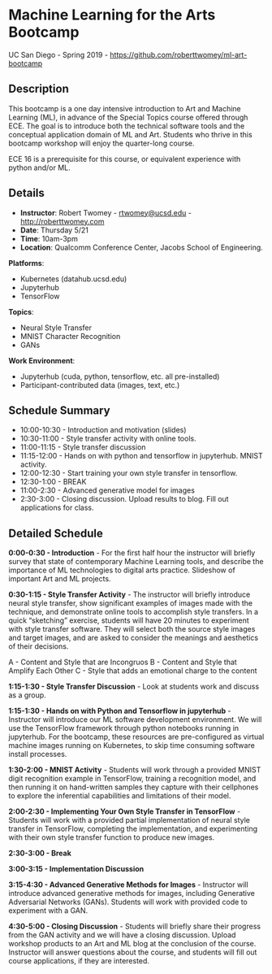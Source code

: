 # Machine Learning for the Arts Bootcamp

UC San Diego - Spring 2019 - https://github.com/roberttwomey/ml-art-bootcamp

## Description

This bootcamp is a one day intensive introduction to Art and Machine Learning (ML), in advance of the Special Topics course offered through ECE. The goal is to introduce both the technical software tools and the conceptual application domain of ML and Art. Students who thrive in this bootcamp workshop will enjoy the quarter-long course.

ECE 16 is a prerequisite for this course, or equivalent experience with python and/or ML.

## Details

- **Instructor**: Robert Twomey - rtwomey@ucsd.edu - http://roberttwomey.com
- **Date**: Thursday 5/21 
- **Time**: 10am-3pm
- **Location**: Qualcomm Conference Center, Jacobs School of Engineering.

**Platforms**:
- Kubernetes (datahub.ucsd.edu)
- Jupyterhub
- TensorFlow

**Topics**:
- Neural Style Transfer
- MNIST Character Recognition
- GANs

**Work Environment**:
- Jupyterhub (cuda, python, tensorflow, etc. all pre-installed)
- Participant-contributed data (images, text, etc.)

## Schedule Summary
- 10:00-10:30 - Introduction and motivation (slides)
- 10:30-11:00 - Style transfer activity with online tools.
- 11:00-11:15 - Style transfer discussion 
- 11:15-12:00 - Hands on with python and tensorflow in jupyterhub. MNIST activity.
- 12:00-12:30 - Start training your own style transfer in tensorflow.
- 12:30-1:00 - BREAK
- 11:00-2:30 - Advanced generative model for images
- 2:30-3:00 - Closing discussion. Upload results to blog. Fill out applications for class.

## Detailed Schedule

**0:00-0:30 - Introduction** - For the first half hour the instructor will briefly survey that state of contemporary Machine Learning tools, and describe the importance of ML technologies to digital arts practice. Slideshow of important Art and ML projects.

**0:30-1:15 - Style Transfer Activity** - The instructor will briefly introduce neural style transfer, show significant examples of images made with the technique, and demonstrate online tools to accomplish style transfers. In a quick “sketching” exercise, students will have 20 minutes to experiment with style transfer software. They will select both the source style images and target images, and are asked to consider the meanings and aesthetics of their decisions.

A - Content and Style that are Incongruos
B - Content and Style that Amplify Each Other 
C - Style that adds an emotional charge to the content

**1:15-1:30 - Style Transfer Discussion** - Look at students work and discuss as a group.

**1:15-1:30 - Hands on with Python and Tensorflow in jupyterhub** - Instructor will introduce our ML software development environment. We will use the TensorFlow framework through python notebooks running in jupyterhub. For the bootcamp, these resources are pre-configured as virtual machine images running on Kubernetes, to skip time consuming software install processes. 

**1:30-2:00 - MNIST Activity** - Students will work through a provided MNIST digit recognition example in TensorFlow, training a recognition model, and then running it on hand-written samples they capture with their cellphones to explore the inferential capabilities and limitations of their model.

**2:00-2:30 - Implementing Your Own Style Transfer in TensorFlow** - Students will work with a provided partial implementation of neural style transfer in TensorFlow, completing the implementation, and experimenting with their own style transfer function to produce new images. 

**2:30-3:00 - Break**

**3:00-3:15 - Implementation Discussion**

**3:15-4:30 - Advanced Generative Methods for Images** - Instructor will introduce advanced generative methods for images, including Generative Adversarial Networks (GANs). Students will work with provided code to experiment with a GAN. 

**4:30-5:00 - Closing Discussion** - Students will briefly share their progress from the GAN activity and we will have a closing discussion. Upload workshop products to an Art and ML blog at the conclusion of the course. Instructor will answer questions about the course, and students will fill out course applications, if they are interested. 
